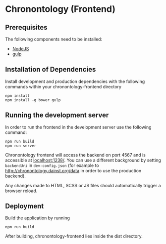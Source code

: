 # Chronontology (Frontend)

## Prerequisites

The following components need to be installed:
* [NodeJS](https://nodejs.org/)
* [gulp](https://github.com/gulpjs/gulp/blob/master/docs/getting-started.md)

## Installation of Dependencies

Install development and production dependencies with the following commands within your chronontology-frontend directory

```
npm install
npm install -g bower gulp
```

##  Running the development server

In order to run the frontend in the development server use the following command:
```
npm run build
npm run server
```

Chronontology frontend will access the backend on port 4567 and is accessible at [localhost:1238/](http://localhost:1238/). You can use a different background by setting `backendUri` in `dev-config.json` (for example to http://chronontology.dainst.org/data in order to use the production backend).

Any changes made to HTML, SCSS or JS files should automatically trigger a browser reload.

## Deployment

Build the application by running

```
npm run build
```

After building, chronontology-frontend lies inside the dist directory. 